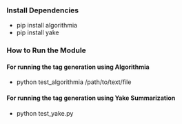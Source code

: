 ### Install Dependencies
* pip install algorithmia
* pip install yake

### How to Run the Module

#### For running the tag generation using Algorithmia
* python test_algorithmia /path/to/text/file

#### For running the tag generation using Yake Summarization
* python test_yake.py
